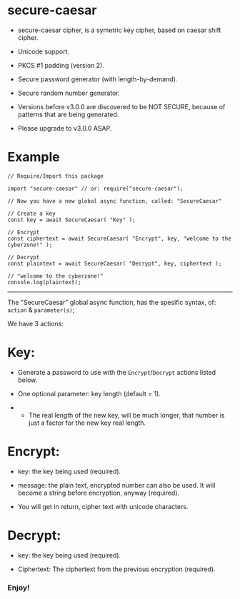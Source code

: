 
# secure-caesar

* secure-caesar cipher, is a symetric key cipher, based on caesar shift cipher.

* Unicode support.

* PKCS #1 padding (version 2).

* Secure password generator (with length-by-demand).

* Secure random number generator.

* Versions before v3.0.0 are discovered to be NOT SECURE, because of patterns that are being generated.

* Please upgrade to v3.0.0 ASAP.

# Example

```
// Require/Import this package

import "secure-caesar" // or: require("secure-caesar");

// Now you have a new global async function, called: "SecureCaesar"

// Create a key
const key = await SecureCaesar( "Key" );

// Encrypt
const ciphertext = await SecureCaesar( "Encrypt", key, "welcome to the cyberzone!" );

// Decrypt
const plaintext = await SecureCaesar( "Decrypt", key, ciphertext );

// "welcome to the cyberzone!"
console.log(plaintext);
```

---

The "SecureCaesar" global async function, has the spesific syntax, of: `action` & `parameter(s)`;

We have 3 actions:

# Key:

* Generate a password to use with the `Encrypt`/`Decrypt` actions listed below.

* One optional parameter: key length (default = 1).

* * The real length of the new key, will be much longer, that number is just a factor for the new key real length.

# Encrypt:

* key: the key being used (required).

* message: the plain text, encrypted number can also be used. It will become a string before encryption, anyway (required).

* You will get in return, cipher text with unicode characters.

# Decrypt:

* key: the key being used (required).

* Ciphertext: The ciphertext from the previous encryption (required).

### Enjoy!
